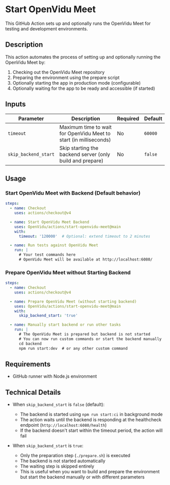 # Start OpenVidu Meet

This GitHub Action sets up and optionally runs the OpenVidu Meet for testing and development environments.

## Description

This action automates the process of setting up and optionally running the OpenVidu Meet by:

1. Checking out the OpenVidu Meet repository
2. Preparing the environment using the prepare script
3. Optionally starting the app in production mode (configurable)
4. Optionally waiting for the app to be ready and accessible (if started)

## Inputs

| Parameter | Description | Required | Default |
|-----------|-------------|----------|---------|
| `timeout` | Maximum time to wait for OpenVidu Meet to start (in milliseconds) | No | `60000` |
| `skip_backend_start` | Skip starting the backend server (only build and prepare) | No | `false` |

## Usage

### Start OpenVidu Meet with Backend (Default behavior)

```yaml
steps:
  - name: Checkout
    uses: actions/checkout@v4

  - name: Start OpenVidu Meet Backend
    uses: OpenVidu/actions/start-openvidu-meet@main
    with:
      timeout: '120000'  # Optional: extend timeout to 2 minutes

  - name: Run tests against OpenVidu Meet
    run: |
      # Your test commands here
      # OpenVidu Meet will be available at http://localhost:6080/
```

### Prepare OpenVidu Meet without Starting Backend

```yaml
steps:
  - name: Checkout
    uses: actions/checkout@v4

  - name: Prepare OpenVidu Meet (without starting backend)
    uses: OpenVidu/actions/start-openvidu-meet@main
    with:
      skip_backend_start: 'true'

  - name: Manually start backend or run other tasks
    run: |
      # The OpenVidu Meet is prepared but backend is not started
      # You can now run custom commands or start the backend manually
      cd backend
      npm run start:dev  # or any other custom command
```

## Requirements

- GitHub runner with Node.js environment

## Technical Details

- When `skip_backend_start` is `false` (default):
  - The backend is started using `npm run start:ci` in background mode
  - The action waits until the backend is responding at the healthcheck endpoint (`http://localhost:6080/health`)
  - If the backend doesn't start within the timeout period, the action will fail

- When `skip_backend_start` is `true`:
  - Only the preparation step (`./prepare.sh`) is executed
  - The backend is not started automatically
  - The waiting step is skipped entirely
  - This is useful when you want to build and prepare the environment but start the backend manually or with different parameters
